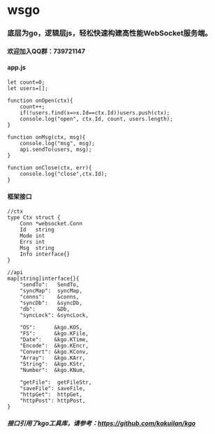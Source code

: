# wsgo

### 底层为go，逻辑层js，轻松快速构建高性能WebSocket服务端。

#### 欢迎加入QQ群：739721147

#### app.js
```
let count=0;
let users=[];

function onOpen(ctx){
	count++;
	if(!users.find(x=>x.Id==ctx.Id))users.push(ctx);
	console.log("open", ctx.Id, count, users.length);
}

function onMsg(ctx, msg){
	console.log("msg", msg);
	api.sendTo(users, msg);
}

function onClose(ctx, err){
	console.log("close",ctx.Id);
}
```

#### 框架接口
```
//ctx
type Ctx struct {
	Conn *websocket.Conn
	Id   string
	Mode int
	Errs int
	Msg  string
	Info interface{}
}

//api
map[string]interface{}{
	"sendTo":   SendTo,
	"syncMap":  syncMap,
	"conns":    &conns,
	"syncDb":   &syncDb,
	"db":       &Db,
	"syncLock": &syncLock,

	"OS":      &kgo.KOS,
	"FS":      &kgo.KFile,
	"Date":    &kgo.KTime,
	"Encode":  &kgo.KEncr,
	"Convert": &kgo.KConv,
	"Array":   &kgo.KArr,
	"String":  &kgo.KStr,
	"Number":  &kgo.KNum,

	"getFile":  getFileStr,
	"saveFile": saveFile,
	"httpGet":  httpGet,
	"httpPost": httpPost,
}
```
##### 接口引用了kgo工具库，请参考：https://github.com/kakuilan/kgo
